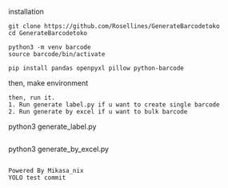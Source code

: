 installation

```
git clone https://github.com/Rosellines/GenerateBarcodetoko
cd GenerateBarcodetoko
```
```
python3 -m venv barcode
source barcode/bin/activate
```
```
pip install pandas openpyxl pillow python-barcode
```
then, make environment
```
then, run it.
1. Run generate label.py if u want to create single barcode
2. Run generate by excel if u want to bulk barcode
```
python3 generate_label.py
```
```
python3 generate_by_excel.py
```

Powered By Mikasa_nix
YOLO test commit
